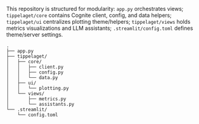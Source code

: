 This repository is structured for modularity: `app.py` orchestrates views; `tippelaget/core` contains Cognite client, config, and data helpers; `tippelaget/ui` centralizes plotting theme/helpers; `tippelaget/views` holds metrics visualizations and LLM assistants; `.streamlit/config.toml` defines theme/server settings.

```
.
├── app.py
├── tippelaget/
│   ├── core/
│   │   ├── client.py
│   │   ├── config.py
│   │   └── data.py
│   ├── ui/
│   │   └── plotting.py
│   └── views/
│       ├── metrics.py
│       └── assistants.py
└── .streamlit/
    └── config.toml
```
